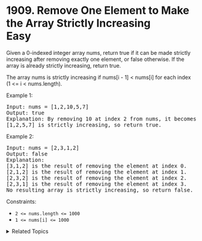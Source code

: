# 1909. Remove One Element to Make the Array Strictly Increasing<br> Easy

Given a 0-indexed integer array nums, return true if it can be made strictly increasing after removing exactly one element, or false otherwise. If the array is already strictly increasing, return true.

The array nums is strictly increasing if nums[i - 1] < nums[i] for each index (1 <= i < nums.length).

Example 1:

<pre>
Input: nums = [1,2,10,5,7]
Output: true
Explanation: By removing 10 at index 2 from nums, it becomes [1,2,5,7].
[1,2,5,7] is strictly increasing, so return true.
</pre>

Example 2:

<pre>
Input: nums = [2,3,1,2]
Output: false
Explanation:
[3,1,2] is the result of removing the element at index 0.
[2,1,2] is the result of removing the element at index 1.
[2,3,2] is the result of removing the element at index 2.
[2,3,1] is the result of removing the element at index 3.
No resulting array is strictly increasing, so return false.
</pre>

Constraints:

- `2 <= nums.length <= 1000`
- `1 <= nums[i] <= 1000`

<details>

<summary> Related Topics </summary>

-   `Array`

</details>